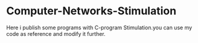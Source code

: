 # Computer-Networks-Stimulation
Here i publish some programs with C-program Stimulation.you can use my code as reference and modify it further.
